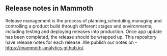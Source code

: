## Release notes in Mammoth
Release management is the process of planning,scheduling,managing and controlling a product build through different stages and environments; including testing and deploying releases into production.
Once app update has been completed, the release  should be wrapped up.
This repository have release notes for each release .We publish our notes on - https://mammoth-analytics.github.io/.

